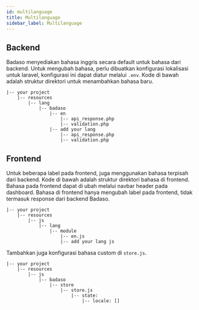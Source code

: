 ```yaml
---
id: multilanguage
title: Multilanguage
sidebar_label: Multilanguage
---
```


## Backend

Badaso menyediakan bahasa inggris secara default untuk bahasa dari backend. Untuk mengubah bahasa, perlu dibuatkan konfigurasi lokalisasi untuk laravel, konfigurasi ini dapat diatur melalui `.env`. Kode di bawah adalah struktur direktori untuk menambahkan bahasa baru.

```
|-- your project
    |-- resources
        |-- lang
            |-- badaso
                |-- en
                    |-- api_response.php
                    |-- validation.php
                |-- add your lang
                    |-- api_response.php
                    |-- validation.php
```

## Frontend

Untuk beberapa label pada frontend, juga menggunakan bahasa terpisah dari backend. Kode di bawah adalah struktur direktori bahasa di frontend. Bahasa pada frontend dapat di ubah melalui navbar header pada dashboard. Bahasa di frontend hanya mengubah label pada frontend, tidak termasuk response dari backend Badaso.

```
|-- your project
    |-- resources
        |-- js
            |-- lang
                |-- module
                    |-- en.js
                    |-- add your lang js
```

Tambahkan juga konfigurasi bahasa custom di `store.js`.

```
|-- your project
    |-- resources
        |-- js
            |-- badaso
                |-- store
                    |-- store.js 
                        |-- state:
                            |-- locale: []
```